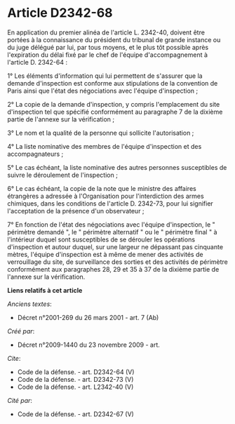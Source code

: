 # Article D2342-68

En application du premier alinéa de l'article L. 2342-40, doivent être portées à la connaissance du président du tribunal de
grande instance ou du juge délégué par lui, par tous moyens, et le plus tôt possible après l'expiration du délai fixé par le
chef de l'équipe d'accompagnement à l'article D. 2342-64 : 

1° Les éléments d'information qui lui permettent de s'assurer que la demande d'inspection est conforme aux stipulations de la
convention de Paris ainsi que l'état des négociations avec l'équipe d'inspection ; 

2° La copie de la demande d'inspection, y compris l'emplacement du site d'inspection tel que spécifié conformément au
paragraphe 7 de la dixième partie de l'annexe sur la vérification ; 

3° Le nom et la qualité de la personne qui sollicite l'autorisation ; 

4° La liste nominative des membres de l'équipe d'inspection et des accompagnateurs ; 

5° Le cas échéant, la liste nominative des autres personnes susceptibles de suivre le déroulement de l'inspection ; 

6° Le cas échéant, la copie de la note que le ministre des affaires étrangères a adressée à l'Organisation pour
l'interdiction des armes chimiques, dans les conditions de l'article D. 2342-73, pour lui signifier l'acceptation de la
présence d'un observateur ; 

7° En fonction de l'état des négociations avec l'équipe d'inspection, le " périmètre demandé ", le " périmètre alternatif "
ou le " périmètre final " à l'intérieur duquel sont susceptibles de se dérouler les opérations d'inspection et autour duquel,
sur une largeur ne dépassant pas cinquante mètres, l'équipe d'inspection est à même de mener des activités de verrouillage du
site, de surveillance des sorties et des activités de périmètre conformément aux paragraphes 28, 29 et 35 à 37 de la dixième
partie de l'annexe sur la vérification.

**Liens relatifs à cet article**

_Anciens textes_:

  - Décret n°2001-269 du 26 mars 2001 - art. 7 (Ab)

_Créé par_:

  - Décret n°2009-1440 du 23 novembre 2009 - art.

_Cite_:

  - Code de la défense. - art. D2342-64 (V)
  - Code de la défense. - art. D2342-73 (V)
  - Code de la défense. - art. L2342-40 (V)

_Cité par_:

  - Code de la défense. - art. D2342-67 (V)
